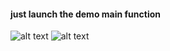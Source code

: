 

#### just launch the demo main function
![alt text](https://i.imgur.com/oxd1eix.jpg)
![alt text](https://i.imgur.com/mESFSNL.jpg)
